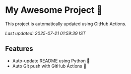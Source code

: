 # My Awesome Project 🚀

This project is automatically updated using GitHub Actions.

_Last updated: 2025-07-21 01:59:39 IST_

## Features
- Auto-update README using Python 🐍
- Auto Git push with GitHub Actions 🤖
